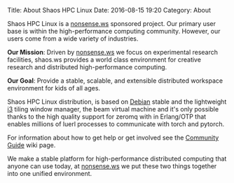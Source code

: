 Title: About Shaos HPC Linux
Date: 2016-08-15 19:20
Category: About

Shaos HPC Linux is a [nonsense.ws](https://nonsense.ws) sponsored project. Our primary user base is within the high-performance computing community. However, our users come from a wide variety of industries.

**Our Mission**: Driven by [nonsense.ws](https://nonsense.ws) we focus on experimental research facilities, shaos.ws provides a world class environment for creative research and distributed high-performance computing.

**Our Goal**: Provide a stable, scalable, and extensible distributed workspace environment for kids of all ages.

Shaos HPC Linux distribution, is based on [Debian](https://www.debian.org/) stable and the lightweight [i3](https://i3wm.org/docs/) tiling window manager, the beam virtual machine and it's only possible thanks to the high quality support for zeromq with in Erlang/OTP that enables millions of luerl processes to communicate with torch and pytorch.

For information about how to get help or get involved see the [Community Guide](https://github.com/nonsensews/guide) wiki page.

We make a stable platform for high-performance distributed computing that anyone can use today, at [nonsense.ws](https://nonsense.ws) we put these two things together into one unified environment.